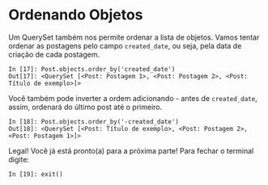 # Ordenando Objetos

Um QuerySet também nos permite ordenar a lista de objetos. Vamos tentar ordenar as postagens pelo campo `created_date`, ou seja, pela data de criação de cada postagem.

```text
In [17]: Post.objects.order_by('created_date')                                    
Out[17]: <QuerySet [<Post: Postagem 1>, <Post: Postagem 2>, <Post: Título de exemplo>]>
```

Você também pode inverter a ordem adicionando - antes de `created_date`, assim, ordenará do último post até o primeiro.

```text
In [18]: Post.objects.order_by('-created_date')                                   
Out[18]: <QuerySet [<Post: Título de exemplo>, <Post: Postagem 2>, <Post: Postagem 1>]>
```

Legal! Você já está pronto\(a\) para a próxima parte! Para fechar o terminal digite:

```text
In [19]: exit()
```

